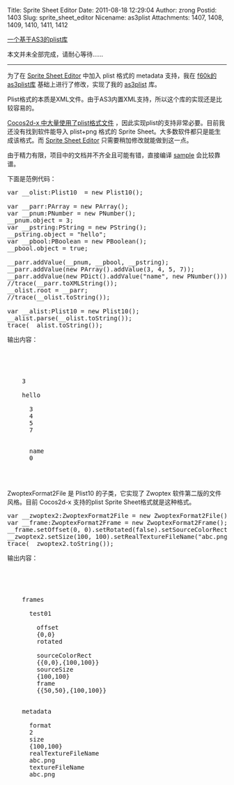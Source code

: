 Title: Sprite Sheet Editor
Date: 2011-08-18 12:29:04
Author: zrong
Postid: 1403
Slug: sprite_sheet_editor
Nicename: as3plist
Attachments: 1407, 1408, 1409, 1410, 1411, 1412

[一个基于AS3的plist库](http://zengrong.net/post/1982.htm)

本文并未全部完成，请耐心等待……
<hr>

为了在 [Sprite Sheet Editor][1] 中加入 plist 格式的 metadata 支持，我在 [f60k的as3plist库][2] 基础上进行了修改，实现了我的 [as3plist][3] 库。

Plist格式的本质是XML文件。由于AS3内置XML支持，所以这个库的实现还是比较容易的。

[Cocos2d-x 中大量使用了plist格式文件][4] ，因此实现plist的支持非常必要。目前我还没有找到软件能导入 plist+png 格式的 Sprite Sheet。大多数软件都只是能生成该格式。而 [Sprite Sheet Editor][1] 只需要稍加修改就能做到这一点。

由于精力有限，项目中的文档并不齐全且可能有错，直接编译 [sample][5] 会比较靠谱。

下面是范例代码：<!--more-->

<pre lang="Actionscript">
var __olist:Plist10  = new Plist10();

var __parr:PArray = new PArray();
var __pnum:PNumber = new PNumber();
__pnum.object = 3;
var __pstring:PString = new PString();
__pstring.object = "hello";
var __pbool:PBoolean = new PBoolean();
__pbool.object = true;

__parr.addValue(__pnum, __pbool, __pstring);
__parr.addValue(new PArray().addValue(3, 4, 5, 7));
__parr.addValue(new PDict().addValue("name", new PNumber()));
//trace(__parr.toXMLString());
__olist.root = __parr;
//trace(__olist.toString());

var __alist:Plist10 = new Plist10();
__alist.parse(__olist.toString());
trace(__alist.toString());
</pre>

输出内容：

<pre lang="XML">
<?xml version="1.0" encoding="UTF-8"?>
<!DOCTYPE plist PUBLIC "-//Apple Computer//DTD PLIST 1.0//EN" "http://www.apple.com/DTDs/PropertyList-1.0.dtd">
<plist version="1.0">
  <array>
    <integer>3</integer>
    <true/>
    <string>hello</string>
    <array>
      <integer>3</integer>
      <integer>4</integer>
      <integer>5</integer>
      <integer>7</integer>
    </array>
    <dict>
      <key>name</key>
      <integer>0</integer>
    </dict>
  </array>
</plist>
</pre>

ZwoptexFormat2File 是 Plist10 的子类，它实现了 Zwoptex 软件第二版的文件风格。目前 Cocos2d-x 支持的plist Sprite Sheet格式就是这种格式。

<pre lang="Actionscript">
var __zwoptex2:ZwoptexFormat2File = new ZwoptexFormat2File();
var __frame:ZwoptexFormat2Frame = new ZwoptexFormat2Frame();
__frame.setOffset(0, 0).setRotated(false).setSourceColorRect(0, 0, 100, 100).setSourceSize(100, 100).setFrame(50, 50, 100, 100);
__zwoptex2.setSize(100, 100).setRealTextureFileName("abc.png").setTextureFileName("abc.png").addFrame("test01", __frame);
trace(__zwoptex2.toString());
</pre>

输出内容：

<pre lang="XML">
<?xml version="1.0" encoding="UTF-8"?>
<!DOCTYPE plist PUBLIC "-//Apple Computer//DTD PLIST 1.0//EN" "http://www.apple.com/DTDs/PropertyList-1.0.dtd">
<plist version="1.0">
  <dict>
    <key>frames</key>
    <dict>
      <key>test01</key>
      <dict>
        <key>offset</key>
        <string>{0,0}</string>
        <key>rotated</key>
        <false/>
        <key>sourceColorRect</key>
        <string>{{0,0},{100,100}}</string>
        <key>sourceSize</key>
        <string>{100,100}</string>
        <key>frame</key>
        <string>{{50,50},{100,100}}</string>
      </dict>
    </dict>
    <key>metadata</key>
    <dict>
      <key>format</key>
      <integer>2</integer>
      <key>size</key>
      <string>{100,100}</string>
      <key>realTextureFileName</key>
      <string>abc.png</string>
      <key>textureFileName</key>
      <string>abc.png</string>
    </dict>
  </dict>
</plist>
</pre>

[1]: http://zengrong.net/sprite_sheet_editor
[2]: https://github.com/f60k/as3plist
[3]: https://github.com/zrong/as3plist
[4]: http://zengrong.net/post/1981.htm
[5]: https://github.com/zrong/as3plist/tree/master/sample
